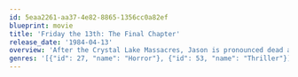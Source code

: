 ```yaml
---
id: 5eaa2261-aa37-4e82-8865-1356cc0a82ef
blueprint: movie
title: 'Friday the 13th: The Final Chapter'
release_date: '1984-04-13'
overview: 'After the Crystal Lake Massacres, Jason is pronounced dead and taken to the hospital morgue, where he is mysteriously revived, allowing his diabolical killing spree to continue at the camp where the gruesome slaughtering began. But this time, in addition to terrified teenagers, he meets a young boy named Tommy who has a special talent for horror masks and make up, leading up to a horrifying, bloody battle! Has Jason finally met his match?'
genres: '[{"id": 27, "name": "Horror"}, {"id": 53, "name": "Thriller"}]'
---
```


